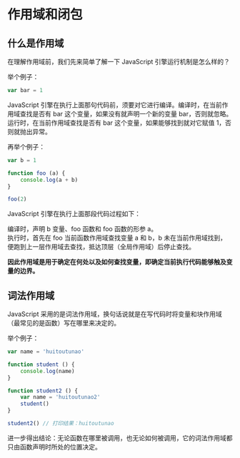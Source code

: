 # 作用域和闭包

## 什么是作用域

在理解作用域前，我们先来简单了解一下 JavaScript 引擎运行机制是怎么样的？

举个例子：
```js
var bar = 1
```

JavaScript 引擎在执行上面那句代码前，须要对它进行编译。编译时，在当前作用域查找是否有 bar 这个变量，如果没有就声明一个新的变量 bar，否则就忽略。运行时，在当前作用域查找是否有 bar 这个变量，如果能够找到就对它赋值 1，否则就抛出异常。

再举个例子：
```js
var b = 1

function foo (a) {
    console.log(a + b)
}

foo(2)
```

JavaScript 引擎在执行上面那段代码过程如下：

编译时，声明 b 变量、foo 函数和 foo 函数的形参 a。  
执行时，首先在 foo 当前函数作用域查找变量 a 和 b，b 未在当前作用域找到，便跑到上一层作用域去查找，抵达顶层（全局作用域）后停止查找。

**因此作用域是用于确定在何处以及如何查找变量，即确定当前执行代码能够触及变量的边界。**

## 词法作用域

JavaScript 采用的是词法作用域，换句话说就是在写代码时将变量和块作用域（最常见的是函数）写在哪里来决定的。

举个例子：
```js
var name = 'huitoutunao'

function student () {
    console.log(name)
}

function student2 () {
    var name = 'huitoutunao2'
    student()
}

student2() // 打印结果：huitoutunao
```

进一步得出结论：无论函数在哪里被调用，也无论如何被调用，它的词法作用域都只由函数声明时所处的位置决定。
